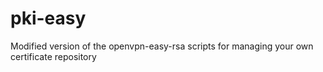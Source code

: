 pki-easy
========

Modified version of the openvpn-easy-rsa scripts for managing your own certificate repository
